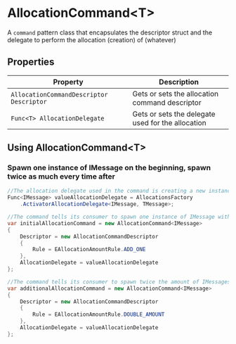 # AllocationCommand\<T\>

A `command` pattern class that encapsulates the descriptor struct and the delegate to perform the allocation (creation) of (whatever)

## Properties

Property | Description
--- | ---
`AllocationCommandDescriptor Descriptor` | Gets or sets the allocation command descriptor
`Func<T> AllocationDelegate` | Gets or sets the delegate used for the allocation

## Using AllocationCommand\<T\>

### Spawn one instance of IMessage on the beginning, spawn twice as much every time after

```csharp
//The allocation delegate used in the command is creating a new instance of TMessage via Activator.CreateInstance method, casts it to IMessage and returns an instance of IMessage
Func<IMessage> valueAllocationDelegate = AllocationsFactory
	.ActivatorAllocationDelegate<IMessage, TMessage>;

//The command tells its consumer to spawn one instance of IMessage with the delegate described above every time it's used
var initialAllocationCommand = new AllocationCommand<IMessage>
{
    Descriptor = new AllocationCommandDescriptor
    {
        Rule = EAllocationAmountRule.ADD_ONE
    },
    AllocationDelegate = valueAllocationDelegate
};

//The command tells its consumer to spawn twice the amount of IMessages it already has with the delegate described above every time it's used
var additionalAllocationCommand = new AllocationCommand<IMessage>
{
    Descriptor = new AllocationCommandDescriptor
    {
        Rule = EAllocationAmountRule.DOUBLE_AMOUNT
    },
    AllocationDelegate = valueAllocationDelegate
};
```